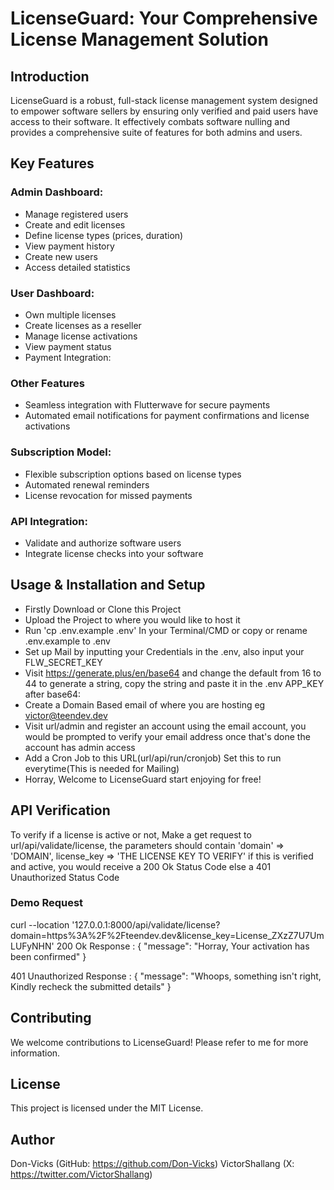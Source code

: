 # LicenseGuard: Your Comprehensive License Management Solution

## Introduction
LicenseGuard is a robust, full-stack license management system designed to empower software sellers by ensuring only verified and paid users have access to their software. It effectively combats software nulling and provides a comprehensive suite of features for both admins and users.

## Key Features
 
 ### Admin Dashboard:

- Manage registered users
- Create and edit licenses
- Define license types (prices, duration)
- View payment history
- Create new users
- Access detailed statistics

### User Dashboard:

- Own multiple licenses
- Create licenses as a reseller
- Manage license activations
- View payment status
- Payment Integration:

### Other Features
- Seamless integration with Flutterwave for secure payments
- Automated email notifications for payment confirmations and license activations
 
### Subscription Model:
- Flexible subscription options based on license types
- Automated renewal reminders
- License revocation for missed payments

### API Integration:

- Validate and authorize software users
- Integrate license checks into your software


## Usage & Installation and Setup
- Firstly Download or Clone this Project
- Upload the Project to where you would like to host it
- Run 'cp .env.example .env' In your Terminal/CMD or copy or rename .env.example to .env
- Set up Mail by inputting your Credentials in the .env, also input your FLW_SECRET_KEY
- Visit https://generate.plus/en/base64 and change the default from 16 to 44 to generate a string, copy the string and paste it in the .env APP_KEY after base64:
- Create a Domain Based email of where you are hosting eg victor@teendev.dev
- Visit url/admin and register an account using the email account, you would be prompted to verify your email address once that's done the account has admin access
- Add a Cron Job to this URL(url/api/run/cronjob) Set this to run everytime(This is needed for Mailing)
- Horray, Welcome to LicenseGuard start enjoying for free!

## API Verification 
To verify if a license is active or not, Make a get request to url/api/validate/license, the parameters should contain 'domain' => 'DOMAIN', license_key => 'THE LICENSE KEY TO VERIFY' if this is verified and active, you would receive a 200 Ok Status Code else a 401 Unauthorized Status Code

### Demo Request
curl --location '127.0.0.1:8000/api/validate/license?domain=https%3A%2F%2Fteendev.dev&license_key=License_ZXzZ7U7UmLUFyNHN'
200 Ok Response : {
    "message": "Horray, Your activation has been confirmed"
}

401 Unauthorized Response : {
    "message": "Whoops, something isn\'t right, Kindly recheck the submitted details"
}

## Contributing
We welcome contributions to LicenseGuard! Please refer to me for more information.

## License
This project is licensed under the MIT License.

## Author
Don-Vicks (GitHub: https://github.com/Don-Vicks)
VictorShallang (X: https://twitter.com/VictorShallang)
